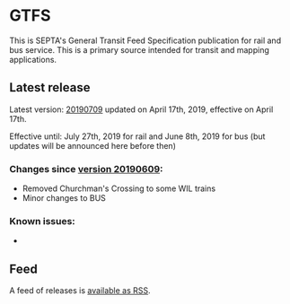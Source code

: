 # GTFS

This is SEPTA's General Transit Feed Specification publication for rail and bus service. This is a primary source intended for transit and mapping applications.

## Latest release

Latest version: [20190709](https://github.com/septadev/GTFS/releases/tag/v201907090) updated on April 17th, 2019, effective on April 17th.

Effective until: July 27th, 2019 for rail and June 8th, 2019 for bus (but updates will be announced here before then)

### Changes since [version 20190609](https://github.com/septadev/GTFS/releases/tag/v201906090): 
 
*   Removed Churchman's Crossing to some WIL trains
*   Minor changes to BUS

### Known issues:

* 

## Feed

A feed of releases is [available as RSS](https://github.com/septadev/GTFS/releases.atom).

